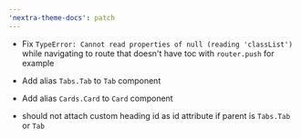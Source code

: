 ```yaml
---
'nextra-theme-docs': patch
---
```


- Fix `TypeError: Cannot read properties of null (reading 'classList')` while navigating to route
  that doesn't have toc with `router.push` for example

- Add alias `Tabs.Tab` to `Tab` component

- Add alias `Cards.Card` to `Card` component

- should not attach custom heading id as id attribute if parent is `Tabs.Tab` or `Tab`
